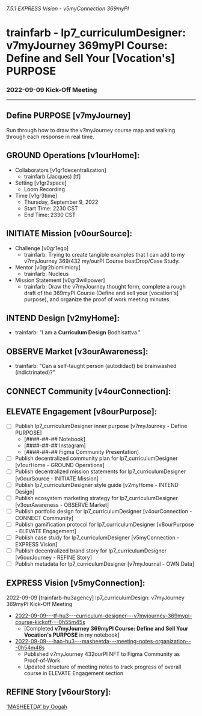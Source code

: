 ###### 7.5.1 EXPRESS Vision - v5myConnection 369myPI
# trainfarb - lp7_curriculumDesigner: v7myJourney 369myPI Course: Define and Sell Your [Vocation's] PURPOSE
### 2022-09-09 Kick-Off Meeting

---

## Define PURPOSE [v7myJourney]
Run through how to draw the v7myJourney course map and walking through each response in real time.

## GROUND Operations [v1ourHome]: 
- Collaborators [v1gr1decentralization]
  - trainfarb (Jacques) [tf]
- Setting [v1gr2space]
  - Loom Recording
- Time [v1gr3time]
  - Thursday, September 9, 2022
  - Start Time: 2230 CST
  - End Time: 2330 CST

## INITIATE Mission [v0ourSource]:
- Challenge [v0gr1ego]
  - trainfarb: Trying to create tangible examples that I can add to my v7myJourney 369/432 my/ourPI Course beatDrop/Case Study.
- Mentor [v0gr2biomimicry]
  - trainfarb: Nucleus
- Mission Statement [v0gr3willpower]
  - trainfarb: Draw the v7myJourney thought form, complete a rough draft of the 369myPI Course (Define and sell your [vocation's] purpose), and organize the proof of work meeting minutes.

## INTEND Design [v2myHome]:
- trainfarb: "I am a **Curriculum Design** Bodhisattva."

## OBSERVE Market [v3ourAwareness]:
- trainfarb: "Can a self-taught person (autodidact) be brainwashed (indictrinated)?"

## CONNECT Community [v4ourConnection]:

## ELEVATE Engagement [v8ourPurpose]:
- [ ] Publish lp7_curriculumDesigner inner purpose [v7myJourney - Define PURPOSE]
  - [####-##-## Notebook]
  - [####-##-## Instagram]
  - [####-##-## Figma Community Presentation]
- [ ] Publish decentralized community plan for lp7_curriculumDesigner [v1ourHome - GROUND Operations]
- [ ] Publish decentralized mission statements for lp7_curriculumDesigner [v0ourSource - INITIATE Mission]
- [ ] Publish lp7_curriculumDesigner style guide [v2myHome - INTEND Design]
- [ ] Publish ecosystem marketing strategy for lp7_curriculumDesigner [v3ourAwareness - OBSERVE Market]
- [ ] Publish portfolio design for lp7_curriculumDesigner [v4ourConnection - CONNECT Community]
- [ ] Publish gamification protocol for lp7_curriculumDesigner [v8ourPurpose - ELEVATE Engagement]
- [ ] Publish case study for lp7_curriculumDesigner [v5myConnection - EXPRESS Vision]
- [ ] Publish decentralized brand story for lp7_curriculumDesigner [v6ourJourney - REFINE Story]
- [ ] Publish metadata for lp7_curriculumDesigner [v7myJournal - OWN Data]
  
## EXPRESS Vision [v5myConnection]:
2022-09-09 [trainfarb-hu3agency] lp7_curriculumDesign: v7myJourney 369myPI Kick-Off Meeting
- [2022-09-09---tf-hu3---curriculum-designer---v7myjourney-369mypi-course-kickoff---0h55m45s](https://www.loom.com/share/3543d98c39384e67a409631f26db313d)
  - [Completed **v7myJourney 369myPI Course: Define and Sell Your Vocation's PURPOSE** in my notebook]
- [2022-09-09---hao-hu3---masheetda---meeting-notes-organization---0h54m48s](https://www.loom.com/share/274fb63b635540dcaee2ebc838cc36a1)
  - Published v7myJourney 432ourPI NFT to Figma Community as Proof-of-Work
  - Updated structure of meeting notes to track progress of overall course in ELEVATE Engagement section

## REFINE Story [v6ourStory]:
['MASHEETDA' by Oogah](https://drive.google.com/file/d/1GXFojt_NYWztANIgRBInj4-BXY8kzidB/view?usp=sharing)
